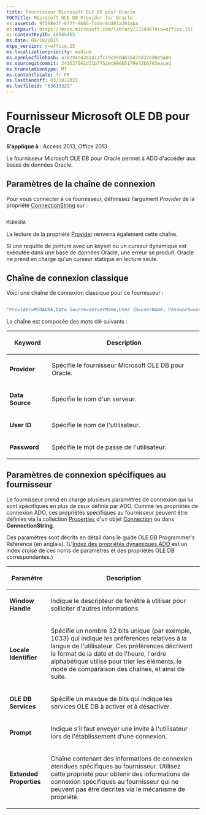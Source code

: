 ```yaml
---
title: Fournisseur Microsoft OLE DB pour Oracle
TOCTitle: Microsoft OLE DB Provider for Oracle
ms:assetid: 97508e3f-077f-9b85-f4dd-8dd01a201aba
ms:mtpsurl: https://msdn.microsoft.com/library/JJ249674(v=office.15)
ms:contentKeyID: 48546465
ms.date: 09/18/2015
mtps_version: v=office.15
ms.localizationpriority: medium
ms.openlocfilehash: a70294e4381413fc19ce504b3547e837ed0e9a09
ms.sourcegitcommit: 241637561d21b7752ec690b5179e72b6703eaced
ms.translationtype: MT
ms.contentlocale: fr-FR
ms.lasthandoff: 03/18/2022
ms.locfileid: "63633329"
---
```

# <a name="microsoft-ole-db-provider-for-oracle"></a>Fournisseur Microsoft OLE DB pour Oracle

**S’applique à** : Access 2013, Office 2013

Le fournisseur Microsoft OLE DB pour Oracle permet à ADO d'accéder aux bases de données Oracle.

## <a name="connection-string-parameters"></a>Paramètres de la chaîne de connexion

Pour vous connecter à ce fournisseur, définissez l’argument *Provider* de la propriété [ConnectionString](connectionstring-property-ado.md) sur :

```vb 
 
MSDAORA 
```

La lecture de la propriété [Provider](provider-property-ado.md) renverra également cette chaîne.

Si une requête de jointure avec un keyset ou un curseur dynamique est exécutée dans une base de données Oracle, une erreur se produit. Oracle ne prend en charge qu'un curseur statique en lecture seule.

## <a name="typical-connection-string"></a>Chaîne de connexion classique

Voici une chaîne de connexion classique pour ce fournisseur :

```vb 
 
"Provider=MSDAORA;Data Source=serverName;User ID=userName; Password=userPassword;" 
```

La chaîne est composée des mots clé suivants :

<table>
<colgroup>
<col />
<col />
</colgroup>
<thead>
<tr class="header">
<th><p>Keyword</p></th>
<th><p>Description</p></th>
</tr>
</thead>
<tbody>
<tr class="odd">
<td><p><strong>Provider</strong></p></td>
<td><p>Spécifie le fournisseur Microsoft OLE DB pour Oracle.</p></td>
</tr>
<tr class="even">
<td><p><strong>Data Source</strong></p></td>
<td><p>Spécifie le nom d'un serveur.</p></td>
</tr>
<tr class="odd">
<td><p><strong>User ID</strong></p></td>
<td><p>Spécifie le nom de l'utilisateur.</p></td>
</tr>
<tr class="even">
<td><p><strong>Password</strong></p></td>
<td><p>Spécifie le mot de passe de l'utilisateur.</p></td>
</tr>
</tbody>
</table>


## <a name="provider-specific-connection-parameters"></a>Paramètres de connexion spécifiques au fournisseur

Le fournisseur prend en charge plusieurs paramètres de connexion qui lui sont spécifiques en plus de ceux définis par ADO. Comme les propriétés de connexion ADO, ces propriétés spécifiques au fournisseur peuvent être définies via la collection [Properties](properties-collection-ado.md) d'un objet [Connection](connection-object-ado.md) ou dans **ConnectionString**.

Ces paramètres sont décrits en détail dans le guide OLE DB Programmer's Reference (en anglais). (L'[Index des propriétés dynamiques ADO](ado-dynamic-property-index.md) est un index croisé de ces noms de paramètres et des propriétés OLE DB correspondantes.)

<table>
<colgroup>
<col />
<col />
</colgroup>
<thead>
<tr class="header">
<th><p>Paramètre</p></th>
<th><p>Description</p></th>
</tr>
</thead>
<tbody>
<tr class="odd">
<td><p><strong>Window Handle</strong></p></td>
<td><p>Indique le descripteur de fenêtre à utiliser pour solliciter d'autres informations.</p></td>
</tr>
<tr class="even">
<td><p><strong>Locale Identifier</strong></p></td>
<td><p>Spécifie un nombre 32 bits unique (par exemple, 1033) qui indique les préférences relatives à la langue de l'utilisateur. Ces préférences décrivent le format de la date et de l'heure, l'ordre alphabétique utilisé pour trier les éléments, le mode de comparaison des chaînes, et ainsi de suite.</p></td>
</tr>
<tr class="odd">
<td><p><strong>OLE DB Services</strong></p></td>
<td><p>Spécifie un masque de bits qui indique les services OLE DB à activer et à désactiver.</p></td>
</tr>
<tr class="even">
<td><p><strong>Prompt</strong></p></td>
<td><p>Indique s'il faut envoyer une invite à l'utilisateur lors de l'établissement d'une connexion.</p></td>
</tr>
<tr class="odd">
<td><p><strong>Extended Properties</strong></p></td>
<td><p>Chaîne contenant des informations de connexion étendues spécifiques au fournisseur. Utilisez cette propriété pour obtenir des informations de connexion spécifiques au fournisseur qui ne peuvent pas être décrites via le mécanisme de propriété.</p></td>
</tr>
</tbody>
</table>

